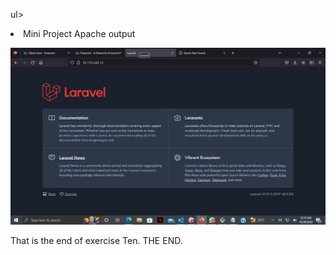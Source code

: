 ul> <li>Mini Project Apache output </li> </ul>

![ansible cat](../Images/miniproject.png "ansible cat")


<p> That is the end of exercise Ten. THE END.